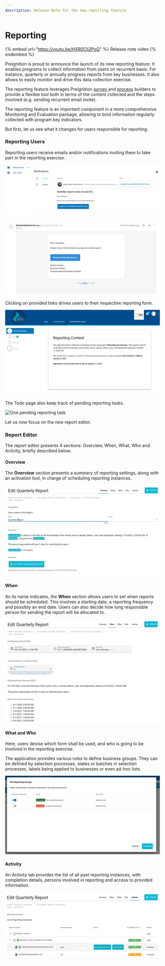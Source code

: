 ```yaml
---
description: Release Note for the new reporting feature
---
```


# Reporting

{% embed url="https://youtu.be/HXR0Cli2PoQ" %}
Release note video
{% endembed %}

Preignition is proud to announce the launch of its new reporting feature. It enables programs to collect information from users on recurrent basis. For instance, quarterly or annually progress reports from key businesses. It also allows to easily monitor and drive this data collection exercise.

The reporting feature leverages Preignition [survey ](form-builder/)and [process](process-builder.md) builders to provide a flexible tool both in terms of the content collected and the steps involved (e.g. sending recurrent email invite).

The reporting feature is an important component in a more comprehensive Monitoring and Evaluation package, allowing to bind information regularly collected with program key indicators.

But first, let us see what it changes for users responsible for reporting.

### Reporting Users

Reporting users receive emails and/or notifications inviting them to take part in the reporting exercise.

![Example of a notification invite from Entrepreneur space](<../.gitbook/assets/image (268).png>)

![Example of an email invite. Email content can be modified.](<../.gitbook/assets/image (265).png>)

Clicking on provided links drives users to their respective reporting form.

![First section of a reporting form, providing context to the user.](<../.gitbook/assets/image (266).png>)

The Todo page also keep track of pending reporting tasks.

![One pending reporting task](../.gitbook/assets/Selection\_018.png)

Let us now focus on the new report editor.

### Report Editor

The report editor presents 4 sections: Overview, When, What, Who and Activity, briefly described below.

#### Overview

The **Overview** section presents a summary of reporting settings, along with an activation tool, in charge of scheduling reporting instances.

![Screenshot of report editor](<../.gitbook/assets/image (259).png>)

#### When

As its name indicates, the **When** section allows users to set when reports should be scheduled. This involves a starting date, a reporting frequency and possibly an end date. Users can also decide how long responsible person for sending the report will be allocated to.

![Screenshot of report editor When section](<../.gitbook/assets/image (261).png>)

#### What and Who

Here, users devise which form shall be used, and who is going to be involved in the reporting exercise.

The application provides various rules to define business groups. They can be defined by selection processes, states or batches in selection processes, labels being applied to businesses or even ad-hoc lists.

![Select groups of businesses involved in reporting exercise](<../.gitbook/assets/image (262).png>)

#### Activity

An Activity tab provides the list of all past reporting instances, with completion details, persons involved in reporting and access to provided information.

![List of reporting instances and list of businesses involved](<../.gitbook/assets/image (264).png>)
